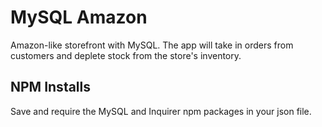 # MySQL Amazon 
 Amazon-like storefront with MySQL. The app will take in orders from customers and deplete stock from the store's inventory. 

## NPM Installs
Save and require the MySQL and Inquirer npm packages in your json file.


